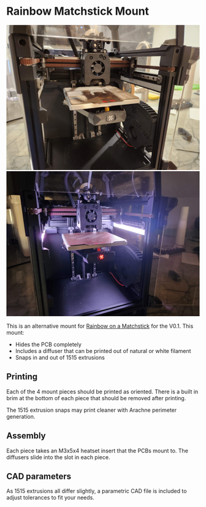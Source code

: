 # Rainbow Matchstick Mount

![Light view](Images/Light.jpg)
![Dark view](Images/Dark.jpg)

This is an alternative mount for [Rainbow on a Matchstick](https://github.com/VoronDesign/Voron-Hardware/tree/master/Daylight) for the V0.1. This mount:

* Hides the PCB completely
* Includes a diffuser that can be printed out of natural or white filament
* Snaps in and out of 1515 extrusions

## Printing

Each of the 4 mount pieces should be printed as oriented. There is a built in brim at the bottom of each piece that should be removed after printing.

The 1515 extrusion snaps may print cleaner with Arachne perimeter generation.

## Assembly

Each piece takes an M3x5x4 heatset insert that the PCBs mount to. The diffusers slide into the slot in each piece.

## CAD parameters

As 1515 extrusions all differ slightly, a parametric CAD file is included to adjust tolerances to fit your needs.
